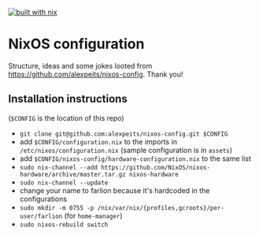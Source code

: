 [![built with nix](https://builtwithnix.org/badge.svg)](https://builtwithnix.org)

# NixOS configuration

Structure, ideas and some jokes looted from https://github.com/alexpeits/nixos-config. Thank you! 

## Installation instructions

(`$CONFIG` is the location of this repo)

- `git clone git@github.com:alexpeits/nixos-config.git $CONFIG`
- add `$CONFIG/configuration.nix` to the imports in `/etc/nixos/configuration.nix` (sample configuration is in `assets`)
- add `$CONFIG/nixos-config/hardware-configuration.nix` to the same list
- `sudo nix-channel --add https://github.com/NixOS/nixos-hardware/archive/master.tar.gz nixos-hardware`
- `sudo nix-channel --update`
- change your name to farlion because it's hardcoded in the configurations
- `sudo mkdir -m 0755 -p /nix/var/nix/{profiles,gcroots}/per-user/farlion` (for `home-manager`)
- `sudo nixos-rebuild switch`
